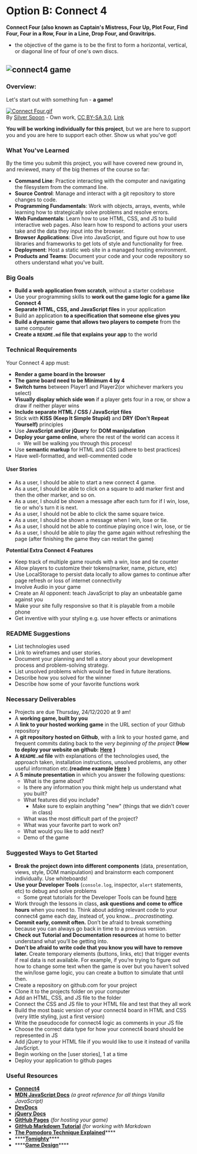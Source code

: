 # Option B: Connect 4

**Connect Four \(also known as Captain's Mistress, Four Up, Plot Four, Find Four, Four in a Row, Four in a Line, Drop Four, and Gravitrips.**

* the objective of the game is to be the first to form a horizontal, vertical, or diagonal line of four of one's own discs. 

##   ![connect4 game](https://imgs2.dab3games.com/connect-4-game.png)

### Overview:

Let's start out with something fun - **a game!**

[![Connect Four.gif](https://upload.wikimedia.org/wikipedia/commons/a/ad/Connect_Four.gif)](https://commons.wikimedia.org/wiki/File:Connect_Four.gif#/media/File:Connect_Four.gif)  
By [Silver Spoon](//commons.wikimedia.org/wiki/User:Silver_Spoon) - Own work, [CC BY-SA 3.0](https://creativecommons.org/licenses/by-sa/3.0), [Link](https://commons.wikimedia.org/w/index.php?curid=17635567)

**You will be working individually for this project**, but we are here to support you and you are here to support each other. Show us what you've got!

### What You've Learned

By the time you submit this project, you will have covered new ground in, and reviewed, many of the big themes of the course so far:

* **Command Line**: Practice interacting with the computer and navigating the filesystem from the command line.
* **Source Control**: Manage and interact with a git repository to store changes to code.
* **Programming Fundamentals**: Work with objects, arrays, events, while learning how to strategically solve problems and resolve errors.
* **Web Fundamentals**: Learn how to use HTML, CSS, and JS to build interactive web pages. Also learn how to respond to actions your users take and the data they input into the browser.
* **Browser Applications**: Dive into JavaScript, and figure out how to use libraries and frameworks to get lots of style and functionality for free.
* **Deployment**: Host a static web site in a managed hosting environment.
* **Products and Teams**: Document your code and your code repository so others understand what you've built.

### Big Goals

* **Build a web application from scratch**, without a starter codebase
* Use your programming skills to **work out the game logic for a game like Connect 4**
* **Separate HTML, CSS, and JavaScript files** in your application
* Build an application **to a specification that someone else gives you**
* **Build a dynamic game that allows two players to compete** from the same computer
* **Create a `README.md` file that explains your app** to the world

### Technical Requirements

Your Connect 4 app must:

* **Render a game board in the browser**
* **The game board need to be Minimum 4 by 4**
* **Switch turns** between Player1 and Player2\(or whichever markers you select\)
* **Visually display which side won** if a player gets four in a row, or show a draw if neither player wins
* **Include separate HTML / CSS / JavaScript files**
* Stick with **KISS \(Keep It Simple Stupid\)** and **DRY \(Don't Repeat Yourself\)** principles
* Use **JavaScript and/or jQuery** for **DOM manipulation**
* **Deploy your game online**, where the rest of the world can access it
  * We will be walking you through this process!
* Use **semantic markup** for HTML and CSS \(adhere to best practices\)
* Have well-formatted, and well-commented code

#### User Stories

* As a user, I should be able to start a new connect 4 game.
* As a user, I should be able to click on a square to add marker first and then the other marker, and so on.
* As a user, I should be shown a message after each turn for if I win, lose, tie or who's turn it is next.
* As a user, I should not be able to click the same square twice.
* As a user, I should be shown a message when I win, lose or tie.
* As a user, I should not be able to continue playing once I win, lose, or tie
* As a user, I should be able to play the game again without refreshing the page \(after finishing the game they can restart the game\)

**Potential Extra Connect 4 Features**

* Keep track of multiple game rounds with a win, lose and tie counter
* Allow players to customize their tokens\(marker, name, picture, etc\)
* Use LocalStorage to persist data locally to allow games to continue after page refresh or loss of internet connectivity
* Involve Audio in your game
* Create an AI opponent: teach JavaScript to play an unbeatable game against you
* Make your site fully responsive so that it is playable from a mobile phone
* Get inventive with your styling e.g. use hover effects or animations

### README Suggestions

* List technologies used
* Link to wireframes and user stories.
* Document your planning and tell a story about your development process and problem-solving strategy.
* List unsolved problems which would be fixed in future iterations.
* Describe how you solved for the winner
* Describe how some of your favorite functions work

### Necessary Deliverables

* Projects are due Thursday, 24/12/2020 at 9 am!
* A **working game, built by you**
* A **link to your hosted working game** in the URL section of your Github repository
* A **git repository hosted on Github**, with a link to your hosted game, and frequent commits dating back to the _very beginning of the project_ **\(How to deploy your website on github:** [**Here**](https://git.generalassemb.ly/SEI-14/Github-Website-Deploy) **\)**
* **A `README.md` file** with explanations of the technologies used, the approach taken, installation instructions, unsolved problems, any other useful information etc.**\(readme example** [**Here**](https://github.com/akashnimare/foco/blob/master/readme.md) **\)**
* A **5 minute presentation** in which you answer the following questions:
  * What is the game about?
  * Is there any information you think might help us understand what you built?
  * What features did you include?
    * Make sure to explain anything "new" \(things that we didn't cover in class\)
  * What was the most difficult part of the project?
  * What was your favorite part to work on?
  * What would you like to add next?
  * Demo of the game

### Suggested Ways to Get Started

* **Break the project down into different components** \(data, presentation, views, style, DOM manipulation\) and brainstorm each component individually. Use whiteboards!
* **Use your Developer Tools** \(`console.log`, inspector, `alert` statements, etc\) to debug and solve problems
  * Some great tutorials for the Developer Tools can be found [here](https://developers.google.com/web/tools/chrome-devtools/)
* Work through the lessons in class, **ask questions and come to office hours** when you need to. Think about adding relevant code to your connect4 game each day, instead of, you know... _procrastinating_.
* **Commit early, commit often.** Don’t be afraid to break something because you can always go back in time to a previous version.
* **Check out Tutorial and Documentation resources** at home to better understand what you’ll be getting into.
* **Don’t be afraid to write code that you know you will have to remove later.** Create temporary elements \(buttons, links, etc\) that trigger events if real data is not available. For example, if you’re trying to figure out how to change some text when the game is over but you haven’t solved the win/lose game logic, you can create a button to simulate that until then.
* Create a repository on github.com for your project
* Clone it to the projects folder on your computer
* Add an HTML, CSS, and JS file to the folder
* Connect the CSS and JS file to your HTML file and test that they all work
* Build the most basic version of your connect4 board in HTML and CSS \(very little styling, just a first version\)
* Write the pseudocode for connect4 logic as comments in your JS file
* Choose the correct data type for how your connect4 board should be represented in JS
* Add jQuery to your HTML file if you would like to use it instead of vanilla JavScript.
* Begin working on the \[user stories\], 1 at a time
* Deploy your application to github pages

### Useful Resources

* [**Connect4**](https://en.wikipedia.org/wiki/Connect_Four)
* [**MDN JavaScript Docs**](https://developer.mozilla.org/en-US/docs/Web/JavaScript) _\(a great reference for all things Vanilla JavaScript\)_
* [**DevDocs**](https://devdocs.io/)
* [**jQuery Docs**](http://api.jquery.com)
* [**GitHub Pages**](https://pages.github.com) _\(for hosting your game\)_
* [**GitHub Markdown Tutorial**](https://guides.github.com/features/mastering-markdown/) _\(for working with Markdown_
* [**The Pomodoro Technique Explained**](https://www.forbes.com/sites/bryancollinseurope/2020/03/03/the-pomodoro-technique/?sh=5bf5af4e3985)\*\*\*\*
* \*\*\*\*[**Tomighty**](https://tomighty.github.io/)\*\*\*\*
* \*\*\*\*[**Game Design**](https://game-studies.fandom.com/wiki/Game)\*\*\*\*


